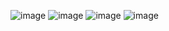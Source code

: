 ![image](https://github.com/user-attachments/assets/6bc149ce-ff07-443f-af8e-7e504652482f)
![image](https://github.com/user-attachments/assets/58327e9b-7768-47a5-b6ef-f6ea729f0c4c)
![image](https://github.com/user-attachments/assets/559d6bee-ff32-4bb3-8775-ad168d0d8696)
![image](https://github.com/user-attachments/assets/f60fa67b-eed4-4618-9d81-5f6e7b3df8d6)


